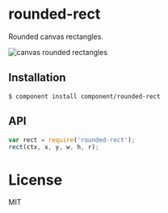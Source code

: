 
# rounded-rect

  Rounded canvas rectangles.

  ![canvas rounded rectangles](http://f.cl.ly/items/413G0H420I0L3F1A4025/Screen%20Shot%202012-10-10%20at%201.05.32%20PM.png)

## Installation

    $ component install component/rounded-rect

## API

```js
var rect = require('rounded-rect');
rect(ctx, x, y, w, h, r);
```

# License

  MIT
